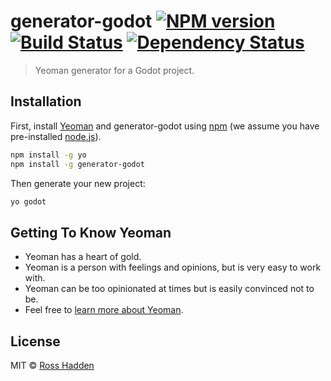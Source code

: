 # generator-godot [![NPM version][npm-image]][npm-url] [![Build Status][travis-image]][travis-url] [![Dependency Status][daviddm-image]][daviddm-url]
> Yeoman generator for a Godot project.

## Installation

First, install [Yeoman](http://yeoman.io) and generator-godot using [npm](https://www.npmjs.com/) (we assume you have pre-installed [node.js](https://nodejs.org/)).

```bash
npm install -g yo
npm install -g generator-godot
```

Then generate your new project:

```bash
yo godot
```

## Getting To Know Yeoman

 * Yeoman has a heart of gold.
 * Yeoman is a person with feelings and opinions, but is very easy to work with.
 * Yeoman can be too opinionated at times but is easily convinced not to be.
 * Feel free to [learn more about Yeoman](http://yeoman.io/).

## License

MIT © [Ross Hadden]()


[npm-image]: https://badge.fury.io/js/generator-godot.svg
[npm-url]: https://npmjs.org/package/generator-godot
[travis-image]: https://travis-ci.org/rosshadden/generator-godot.svg?branch=master
[travis-url]: https://travis-ci.org/rosshadden/generator-godot
[daviddm-image]: https://david-dm.org/rosshadden/generator-godot.svg?theme=shields.io
[daviddm-url]: https://david-dm.org/rosshadden/generator-godot
